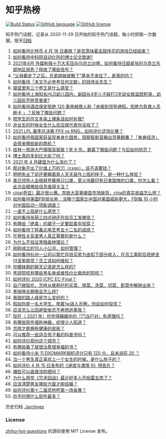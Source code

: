 # 知乎热榜
[![Build Status](https://github.com/ToWeLong/zhihu-hot-questions/workflows/CI/badge.svg)](https://github.com/ToWeLong/zhihu-hot-questions/actions)
[![GitHub language](https://img.shields.io/badge/language-golang-orange.svg)](https://golang.org/)
[![GitHub license](https://img.shields.io/github/license/ToWeLong/zhihu-hot-questions)](https://github.com/ToWeLong/zhihu-hot-questions/blob/main/LICENSE)

知乎热门话题，记录从 2020-11-29 日开始的知乎热门话题。每小时抓取一次数据，按天[归档](./archives)

<!-- BEGIN -->

1. [如何看待比特币 4 月 18 日暴跌？是否意味着击鼓传花的游戏已经结束？](https://www.zhihu.com/question/455237775)
1. [如何看待中科院自动化所的博士论文致谢?](https://www.zhihu.com/question/454961393)
1. [2021年4月 外媒称俄十万大军压向乌克兰边境，如何看待日趋紧张的乌克兰东部地区局势？释放了哪些信号？](https://www.zhihu.com/question/454941653)
1. [“父母都走了之后，兄弟姐妹就散了”基本不来往了，是真的吗？](https://www.zhihu.com/question/368765655)
1. [如何看待「本文不必参考任何文献」的钱伟长先生？](https://www.zhihu.com/question/455124114)
1. [寝室里有三个卷王是什么感受？](https://www.zhihu.com/question/431850162)
1. [如何看待上海知名HLD幼儿园内，副园长4岁儿子殴打3岁幼女致盆腔积液，幼儿园反开除受害者?](https://www.zhihu.com/question/454760249)
1. [如何看待酒店保安拒绝 120 乘电梯救人称「未接到领导通知，拒绝为急救人员刷卡 」？反映了哪些问题？](https://www.zhihu.com/question/455121178)
1. [把学生的作文本染上辣条该如何补救?](https://www.zhihu.com/question/454928747)
1. [追女生的时候女生什么反应就代表你没戏了？](https://www.zhihu.com/question/437267039)
1. [2021 LPL 春季总决赛 FPX vs RNG，如何评价这场比赛？](https://www.zhihu.com/question/455269236)
1. [如何看待我国家庭呈现单身化趋势，陪聊智能音箱出货量翻番？「单身经济」会带来哪些新的商机？](https://www.zhihu.com/question/455223029)
1. [桂林一旅游大巴撞限高架致 1 死 6 伤，暴露了哪些问题？今后如何防范？](https://www.zhihu.com/question/455248863)
1. [博士真的多到烂大街了吗？](https://www.zhihu.com/question/452575705)
1. [2021 年 4 月硬盘为什么涨价了？](https://www.zhihu.com/question/454702858)
1. [帮对象开出了价值上万的刀（csgo），该不该要钱？](https://www.zhihu.com/question/453057773)
1. [明明失业了却还要瞒着家人天天装作上班的样子，是一种什么体验？](https://www.zhihu.com/question/385138324)
1. [美日领导人会晤拜登戴两只口罩，菅义伟戴印有日美国旗的口罩，你怎么看？此次会晤哪些信息值得关注？](https://www.zhihu.com/question/455138155)
1. [chia(奇亚）最近很火爆，导致大容量硬盘市场缺货，chia的真实收益怎么样？](https://www.zhihu.com/question/454794462)
1. [如何看待美国FBI局长称：没哪个国家比中国对美国威胁更大，FBI每 10 小时对中国启动一项新调查？](https://www.zhihu.com/question/454923408)
1. [一直不上班是什么感觉？](https://www.zhihu.com/question/357403839)
1. [如何看待张萌三四点钟还在给员工发微信？](https://www.zhihu.com/question/455214136)
1. [有哪些「绝美」的裙子一定要趁着年轻穿？](https://www.zhihu.com/question/372236949)
1. [如何看待丁程鑫北电艺考五十二名的成绩？](https://www.zhihu.com/question/455045967)
1. [在两性关系里男人真正需要的是什么？](https://www.zhihu.com/question/319606888)
1. [为什么不验证黑暗森林理论？](https://www.zhihu.com/question/453844496)
1. [刚刚成立的10人小公司，如何管理？](https://www.zhihu.com/question/332829944)
1. [如何看待杭州一公司以帮忙存钱买房为由扣下部分收入，在员工离职后拒绝支付该笔款项？员工该如何维权？](https://www.zhihu.com/question/454583213)
1. [你暧昧期的聊天记录是怎么样的?](https://www.zhihu.com/question/356579521)
1. [考研院校有哪些黑名单或者性价比极低的院校？](https://www.zhihu.com/question/280848134)
1. [如何评价 2020 ICPC EC-Final？](https://www.zhihu.com/question/450271220)
1. [自己做饭吃，怎样从极耗时的买菜、择菜、洗菜、切菜、配菜中解脱出来？](https://www.zhihu.com/question/22903687)
1. [黑咖啡长期喝会怎么样?](https://www.zhihu.com/question/443313181)
1. [景甜的路人缘是怎么变好的？](https://www.zhihu.com/question/266949377)
1. [假如你是一名大学生，带着1w进入币圈，你会如何投资？](https://www.zhihu.com/question/447422206)
1. [应该怎么让回避型依恋不再想逃离我？](https://www.zhihu.com/question/451993948)
1. [现在（ 2021 年）你觉得婚姻中的「门当户对」有道理吗？](https://www.zhihu.com/question/455035753)
1. [有哪些软件堪称神器，却很少人知道？](https://www.zhihu.com/question/327826314)
1. [怎样才能拥有健康的皮肤？](https://www.zhihu.com/question/447966903)
1. [可以推荐一些适合孩子看的科普书吗？](https://www.zhihu.com/question/52480163)
1. [如何评价郑州这个城市？](https://www.zhihu.com/question/22892703)
1. [有哪些看了就很治愈很幸福的书？](https://www.zhihu.com/question/355653399)
1. [如何看待小米 11 DXOMARK相机评分只有 120 分，且未进前 20 ？](https://www.zhihu.com/question/455057435)
1. [当一个男生真正喜欢上一个女生的时候，是什么样子的？](https://www.zhihu.com/question/340850801)
1. [如何评价 4 月 15 日发布的《速度与激情 9》预告片？](https://www.zhihu.com/question/454685077)
1. [裸脸可以直接涂防晒吗？](https://www.zhihu.com/question/310586987)
1. [为什么感觉《咒术回战》最近好多人开始雷五悠了？](https://www.zhihu.com/question/445671262)
1. [应该清楚男友哪些方面才能结婚？](https://www.zhihu.com/question/19732277)
1. [如何评价第十二届蓝桥杯第一场省赛？](https://www.zhihu.com/question/455250575)
1. [你平时用什么软件最多？](https://www.zhihu.com/question/447569057)

<!-- END -->

历史归档 [./archives](./archives)


### License
[zhihu-hot-questions](https://github.com/towelong/zhihu-hot-questions) 的源码使用 MIT License 发布。